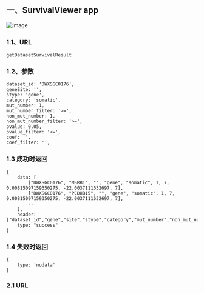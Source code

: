 ## 一、SurvivalViewer app
![image]()
### 1.1、URL
    getDatasetSurvivalResult
### 1.2、参数
    dataset_id: 'DWXSGC0176',
    geneSite: '',
    stype: 'gene',
    category: 'somatic',
    mut_number: 1,
    mut_number_filter: '>=',
    non_mut_number: 1,
    non_mut_number_filter: '>=',
    pvalue: 0.05,
    pvalue_filter: '<=',
    coef: '',
    coef_filter: '',
### 1.3 成功时返回
    {
        data: [
            ["DWXSGC0176", "MSRB1", "", "gene", "somatic", 1, 7, 0.00815097159350275, -22.0037111632697, 7],
            ["DWXSGC0176", "PCDHB15", "", "gene", "somatic", 1, 7, 0.00815097159350275, -22.0037111632697, 7],
            ...
        ],
        header: ["dataset_id","gene","site","stype","category","mut_number","non_mut_number","pvalue","coef","logrank_stat"],
        type: "success"
    }
### 1.4 失败时返回
    {
        type: 'nodata'
    }
    
### 2.1 URL
    